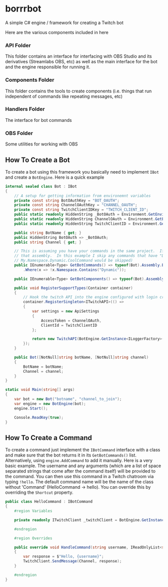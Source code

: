 # borrrbot
A simple C# engine / framework for creating a Twitch bot

Here are the various components included in here

### API Folder

This folder contains an interface for interfacing with OBS Studio and its derivatives (Streamlabs OBS, etc) as well as the main interface for the bot and the engine responsible for running it.

### Components Folder

This folder contains the tools to create components (i.e. things that run independent of commands like repeating messages, etc)

### Handlers Folder

The interface for bot commands

### OBS Folder

Some utilities for working with OBS

## How To Create a Bot

To create a bot using this framework you basically need to implement `IBot` and create a `BotEngine`.  Here is a quick example

```c#
internal sealed class Bot : IBot
{
    // A setup for getting information from environemnt variables
    private const string BotOAuthKey = "BOT_OAUTH";
    private const string ChannelOAuthKey = "CHANNEL_OAUTH";
    private const string TwitchClientIDKey = "TWITCH_CLIENT_ID";
    public static readonly HiddenString _BotOAuth = Environment.GetEnvironmentVariable(BotOAuthKey);
    public static readonly HiddenString ChannelOAuth = Environment.GetEnvironmentVariable(ChannelOAuthKey);
    public static readonly HiddenString TwitchClientID = Environment.GetEnvironmentVariable(TwitchClientIDKey);

    public string BotName { get; }
    public HiddenString BotOAuth => _BotOAuth;
    public string Channel { get; }

    // This is assuming you have your commands in the same project.  If not replace "typeof(Bot)" with a type from
    // that assembly.  In this example I skip any commands that have "Dynamic" in the namespace of the class (e.g.
    // My.Namespace.Dynamic.CoolCommand would be skipped)
    public IEnumerable<Type> GetBotCommands() => typeof(Bot).Assembly.BotCommands()
        .Where(x => !x.Namespace.Contains("Dynamic"));

    public IEnumerable<Type> GetBotComponents() => typeof(Bot).Assembly.BotComponents();

    public void RegisterSupportTypes(Container container)
    {
        // Hook the twitch API into the engine configured with login credentials
        container.RegisterSingleton<ITwitchAPI>(() =>
        {
            var settings = new ApiSettings
            {
                AccessToken = ChannelOAuth,
                ClientId = TwitchClientID
            };

            return new TwitchAPI(BotEngine.GetInstance<ILoggerFactory>(), settings: settings);
        });
    }

    public Bot([NotNull]string botName, [NotNull]string channel)
    {
        BotName = botName;
        Channel = channel;
    }
}

static void Main(string[] args)
{
    var bot = new Bot("botname", "channel_to_join");
    var engine = new BotEngine(bot);
    engine.Start();

    Console.ReadKey(true);
}
```

## How To Create a Command

To create a command just implement the `IBotCommand` interface with a class and make sure that the bot returns it in its `GetBotCommands()` list.  Alternatively, using `engine.AddCommand` to add it manually.  Here is a very basic example. The username and any arguments (which are a list of space separated strings that come after the command itself) will be provided to the command.  You can then use this command in a Twitch chatroom via typing `!hello`.  The default command name will be the name of the class without 'Command' (HelloCommand -> hello).  You can override this by overriding the `Shortcut` property.

```c#
public class HelloCommand : IBotCommand
{
    #region Variables

    private readonly ITwitchClient _twitchClient = BotEngine.GetInstance<ITwitchClient>();

    #endregion

    #region Overrides

    public override void HandleCommand(string username, IReadOnlyList<string> arguments)
    {
        var response = $"Hello, {username}";
        TwitchClient.SendMessage(Channel, response);
    }

    #endregion
}
```
